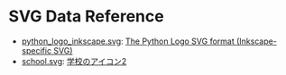 # SVG Data Reference

- [python_logo_inkscape.svg](./python_logo_inkscape.svg): [The Python Logo SVG format (Inkscape-specific SVG)](https://www.python.org/static/community_logos/python-logo-inkscape.svg)
- [school.svg](./school.svg): [学校のアイコン2](https://icooon-mono.com/10930-%e5%ad%a6%e6%a0%a1%e3%81%ae%e3%82%a2%e3%82%a4%e3%82%b3%e3%83%b32/)
